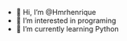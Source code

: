 - 👋 Hi, I’m @Hmrhenrique
- 👀 I’m interested in programing
- 🌱 I’m currently learning Python 

<!---
Hmrhenrique/Hmrhenrique is a ✨ special ✨ repository because its `README.md` (this file) appears on your GitHub profile.
You can click the Preview link to take a look at your changes.
--->
